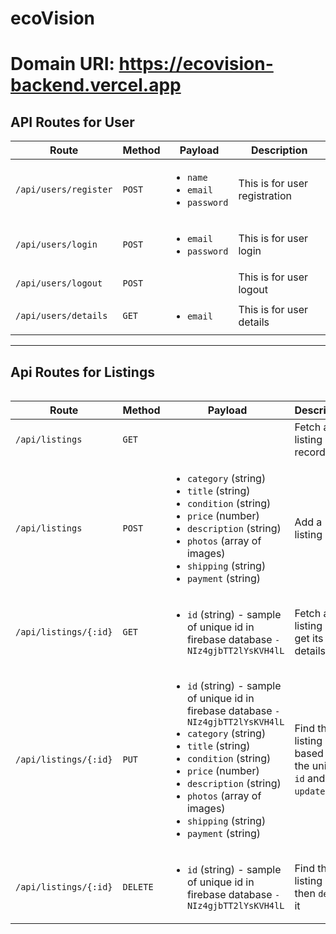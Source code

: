 # ecoVision

# Domain URI: https://ecovision-backend.vercel.app

## API Routes for User
<table>
<thead>
    <tr>
        <th>Route</th>
        <th>Method</th>
        <th>Payload</th>
        <th>Description</th>
    </tr>
</thead>
<tbody>
    <tr>
        <td><code>/api/users/register</code></td>
        <td><code>POST</code></td>
        <td>
            <ul>
                <li><code>name</code></li>
                <li><code>email</code></li>
                <li><code>password</code></li>
            </ul>
        </td>
        <td>This is for user registration</td>
    </tr>
    <tr>
        <td><code>/api/users/login</code></td>
        <td><code>POST</code></td>
        <td>
            <ul>
                <li><code>email</code></li>
                <li><code>password</code></li>
            </ul>
        </td>
        <td>This is for user login</td>
    </tr>
    <tr>
        <td><code>/api/users/logout</code></td>
        <td><code>POST</code></td>
        <td></td>
        <td>This is for user logout</td>
    </tr>
    <tr>
        <td><code>/api/users/details</code></td>
        <td><code>GET</code></td>
        <td>
            <ul>
                <li><code>email</code></li>
            </ul>
        </td>
        <td>This is for user details</td>
    </tr>
</tbody>
<table>
<hr>

## Api Routes for Listings
<table>
<thead>
    <tr>
        <th>Route</th>
        <th>Method</th>
        <th>Payload</th>
        <th>Description</th>
    </tr>
</thead>
<tbody>
    <tr>
        <td><code>/api/listings</code></td>
        <td><code>GET</code></td>
        <td></td>
        <td>Fetch all listing records</td>
    </tr>
    <tr>
        <td><code>/api/listings</code></td>
        <td><code>POST</code></td>
        <td>
            <ul>
                <li><code>category</code> (string)</li>
                <li><code>title</code> (string)</li>
                <li><code>condition</code> (string)</li>
                <li><code>price</code> (number)</li>
                <li><code>description</code> (string)</li>
                <li><code>photos</code> (array of images)</li>
                <li><code>shipping</code> (string)</li>
                <li><code>payment</code> (string)</li>
            </ul>
        </td>
        <td>Add a listing</td>
    </tr>
    <tr>
        <td><code>/api/listings/{:id}</code></td>
        <td><code>GET</code></td>
        <td>
            <ul>
                <li><code>id</code> (string) - sample of unique id in firebase database <code>-NIz4gjbTT2lYsKVH4lL</code></li>
            </ul>
        </td>
        <td>Fetch a listing and get its details</td>
    </tr>
    <tr>
        <td><code>/api/listings/{:id}</code></td>
        <td><code>PUT</code></td>
        <td>
            <ul>
                <li><code>id</code> (string) - sample of unique id in firebase database <code>-NIz4gjbTT2lYsKVH4lL</code></li>
                <li><code>category</code> (string)</li>
                <li><code>title</code> (string)</li>
                <li><code>condition</code> (string)</li>
                <li><code>price</code> (number)</li>
                <li><code>description</code> (string)</li>
                <li><code>photos</code> (array of images)</li>
                <li><code>shipping</code> (string)</li>
                <li><code>payment</code> (string)</li>
            </ul>
        </td>
        <td>Find the listing based on the unique <code>id</code> and then <code>update</code> it</td>
    </tr>
    <tr>
        <td><code>/api/listings/{:id}</code></td>
        <td><code>DELETE</code></td>
        <td>
            <ul>
                <li><code>id</code> (string) - sample of unique id in firebase database <code>-NIz4gjbTT2lYsKVH4lL</code></li>
            </ul>
        </td>
        <td>Find the listing and then <code>delete</code> it</td>
    </tr>
</thead>
</tbody>
</table>

